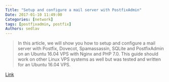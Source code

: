 ```yaml
---
Title: "Setup and configure a mail server with PostfixAdmin"
Date: 2017-01-10 11:49:00
Categories: [network]
tags: [postfixadmin, postfix]
Authors: sedlav
---
```


> In this article, we will show you how to setup and configure a mail server with Postfix, Dovecot, Spamassassin, SQLite and PostfixAdmin on an Ubuntu 16.04 VPS with Nginx and PHP 7.0. This guide should work on other Linux VPS systems as well but was tested and written for an Ubuntu 16.04 VPS.

[Link](https://www.rosehosting.com/blog/setup-and-configure-a-mail-server-with-postfixadmin/)
